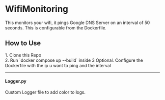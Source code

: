# WifiMonitoring

This monitors your wifi, it pings Google DNS Server on an interval of 50 seconds. 
This is configurable from the Dockerfile.

<h2> How to Use </h2>
1. Clone this Repo <br>
2. Run `docker compose up --build` inside
3 Optional. Configure the Dockerfile with the ip u want to ping and the interval

<hr>

<h4> Logger.py </h4>
Custom Logger file to add color to logs.
